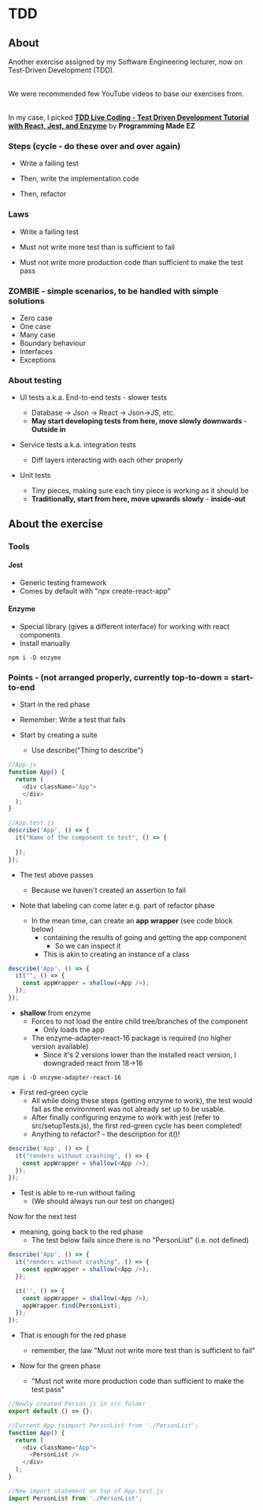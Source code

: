 # TDD

## About

Another exercise assigned by my Software Engineering lecturer, now on Test-Driven Development (TDD). <br>
<br>

We were recommended few YouTube videos to base our exercises from.<br>
<br>

In my case, I picked [**TDD Live Coding - Test Driven Development Tutorial with React, Jest, and Enzyme**](https://www.youtube.com/watch?v=tX-gu6FWcsE) by **Programming Made EZ**

### Steps (cycle - do these over and over again)

- Write a failing test

- Then, write the implementation code

- Then, refactor

### Laws

- Write a failing test 

- Must not write more test than is sufficient to fail

- Must not write more production code than sufficient to make the test pass

### ZOMBIE - simple scenarios, to be handled with simple solutions

- Zero case
- One case
- Many case
- Boundary behaviour
- Interfaces
- Exceptions

### About testing

- UI tests a.k.a. End-to-end tests - slower tests
  - Database -> Json -> React -> Json->JS, etc.
  - **May start developing tests from here, move slowly downwards** - __Outside in__

- Service tests a.k.a. integration tests
  - Diff layers interacting with each other properly 

- Unit tests
  - Tiny pieces, making sure each tiny piece is working as it should be
  - **Traditionally, start from here, move upwards slowly** - __inside-out__


## About the exercise

### Tools

#### Jest
- Generic testing framework
- Comes by default with "npx create-react-app"

#### Enzyme
- Special library (gives a different interface) for working with react components
- Install manually

```
npm i -D enzyme
```

### Points - (not arranged properly, currently top-to-down = start-to-end

- Start in the red phase

- Remember: Write a test that fails
 - Start by creating a suite
   - Use describe("Thing to describe")

```JavaScript
//App.js
function App() {
  return (
    <div className="App">
    </div>
  );
}
```

```JavaScript
//App.test.js
describe('App', () => {
  it("Name of the component to test", () => {
    
  });
});
```

- The test above passes
  - Because we haven't created an assertion to fail

- Note that labeling can come later e.g. part of refactor phase
  - In the mean time, can create an **app wrapper** (see code block below)
    - containing the results of going and getting the app component
      - So we can inspect it
    - This is akin to creating an instance of a class

```JavaScript
describe('App', () => {
  it("", () => {
    const appWrapper = shallow(<App />);
  });
});
```

- **shallow** from enzyme
  - Forces to not load the entire child tree/branches of the component
    - Only loads the app
  - The enzyme-adapter-react-16 package is required (no higher version available)
    - Since it's 2 versions lower than the installed react version, I downgraded react from 18->16


```
npm i -D enzyme-adapter-react-16
```

- First red-green cycle
  - All while doing these steps (getting enzyme to work), the test would fail as the environment was not already set up to be usable.
  - After finally configuring enzyme to work with jest (refer to src/setupTests.js), the first red-green cycle has been completed!
  - Anything to refactor? - the description for it()!

```JavaScript
describe('App', () => {
  it("renders without crashing", () => {
    const appWrapper = shallow(<App />);
  });
});
```

- Test is able to re-run without failing
  - (We should always run our test on changes)

Now for the next test
- meaning, going back to the red phase
  - The test below fails since there is no "PersonList" (i.e. not defined)


```JavaScript
describe('App', () => {
  it("renders without crashing", () => {
    const appWrapper = shallow(<App />);
  });

  it('', () => {
    const appWrapper = shallow(<App />);
    appWrapper.find(PersonList);
  });
});
```

- That is enough for the red phase
  - remember, the law "Must not write more test than is sufficient to fail"

- Now for the green phase
  - "Must not write more production code than sufficient to make the test pass"

```JavaScript
//Newly created Person.js in src folder
export default () => {};
```

```JavaScript
//Current App.jsimport PersonList from './PersonList';
function App() {
  return (
    <div className="App">
      <PersonList />
    </div>
  );
}
```

```JavaScript
//New import statement on top of App.test.js
import PersonList from './PersonList';
```